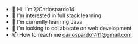 - 👋 Hi, I’m @Carlospardo14
- 👀 I’m interested in full stack learning
- 🌱 I’m currently learning Java
- 💞️ I’m looking to collaborate on web development
- 📫 How to reach me carlospardo1411@gmail.com

<!---
Carlospardo14/Carlospardo14 is a ✨ special ✨ repository because its `README.md` (this file) appears on your GitHub profile.
You can click the Preview link to take a look at your changes.
--->
